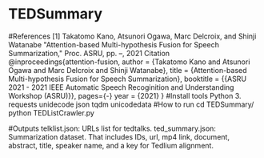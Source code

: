 # TEDSummary

#References
[1] Takatomo Kano, Atsunori Ogawa, Marc Delcroix, and Shinji Watanabe "Attention-based Multi-hypothesis Fusion for Speech Summarization," Proc. ASRU, pp. –, 2021
Citation
@inproceedings{attention-fusion,
 author = {Takatomo Kano and Atsunori Ogawa and Marc Delcroix and Shinji Watanabe},
 title = {Attention-based Multi-hypothesis Fusion for Speech Summarization},
 booktitle = {{ASRU 2021 - 2021 IEEE Automatic Speech Recoginition and Understanding Workshop (ASRU)}},
 pages={-}
 year = {2021}
}
#Install tools
Python 3.
requests
unidecode
json
tqdm
unicodedata
#How to run
cd TEDSummary/
python TEDListCrawler.py

#Outputs
telklist.json: URLs list for tedtalks.
ted_summary.json: Summarization dataset. That includes IDs, url, mp4 link, document, abstract, title, speaker name, and a key for Tedlium alignment.
